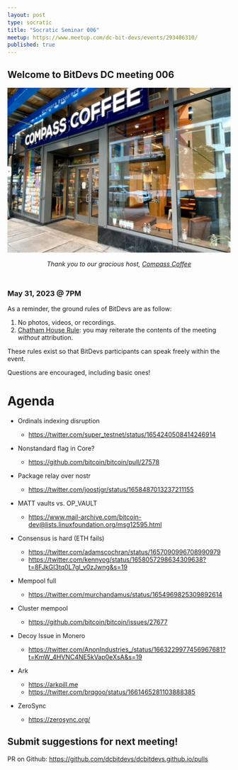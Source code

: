 ```yaml
---
layout: post
type: socratic
title: "Socratic Seminar 006"
meetup: https://www.meetup.com/dc-bit-devs/events/293406310/
published: true
---
```


## Welcome to BitDevs DC meeting 006

![compass](img/002-compass.png)


<div style="text-align: center; margin-bottom: 3rem;">
<i>Thank you to our gracious host, <a href="https://www.compasscoffee.com/products/bitcoin-blend?variant=39564113477728">Compass
Coffee</a></i>
</div>


### May 31, 2023 @ 7PM

As a reminder, the ground rules of BitDevs are as follow:

1. No photos, videos, or recordings.
2. [Chatham House Rule](https://en.wikipedia.org/wiki/Chatham_House_Rule): you may
   reiterate the contents of the meeting *without* attribution.


These rules exist so that BitDevs participants can speak freely
within the event.

Questions are encouraged, including basic ones!

# Agenda

- Ordinals indexing disruption
  - <https://twitter.com/super_testnet/status/1654240508414246914>

- Nonstandard flag in Core?
  - <https://github.com/bitcoin/bitcoin/pull/27578>

- Package relay over nostr
  - <https://twitter.com/joostjgr/status/1658487013237211155>

- MATT vaults vs. OP_VAULT
  - <https://www.mail-archive.com/bitcoin-dev@lists.linuxfoundation.org/msg12595.html>

- Consensus is hard (ETH fails)
  - <https://twitter.com/adamscochran/status/1657090996708990979>
  - <https://twitter.com/kennyog/status/1658057298634309638?t=8FJkGI3tq0L7gl_v0zJwng&s=19>

- Mempool full
  - <https://twitter.com/murchandamus/status/1654969825309892614>

- Cluster mempool
  - <https://github.com/bitcoin/bitcoin/issues/27677>

- Decoy Issue in Monero
  - <https://twitter.com/AnonIndustries_/status/1663229977456967681?t=KmW_4HVNC4NE5kVap0eXsA&s=19>

- Ark
  - <https://arkpill.me>
  - <https://twitter.com/brqgoo/status/1661465281103888385>

- ZeroSync
  - <https://zerosync.org/>


## Submit suggestions for next meeting!

PR on Github: https://github.com/dcbitdevs/dcbitdevs.github.io/pulls
